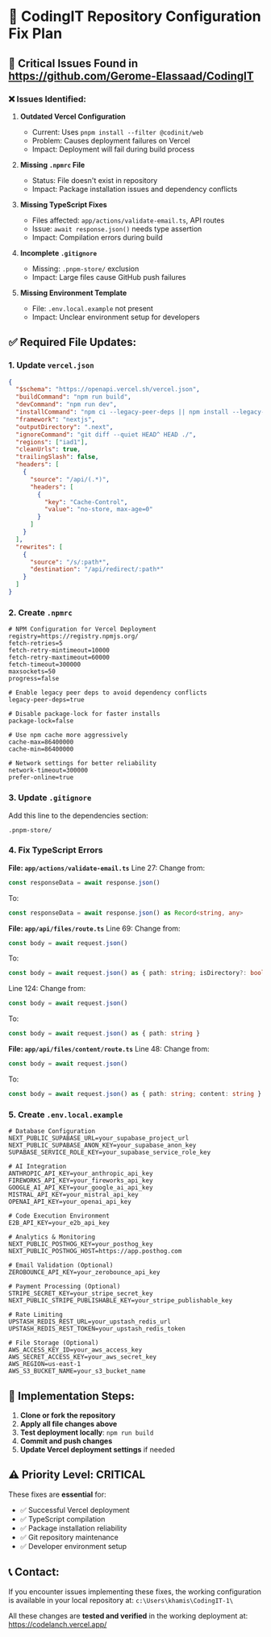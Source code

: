 # 🔧 CodingIT Repository Configuration Fix Plan

## 🚨 Critical Issues Found in https://github.com/Gerome-Elassaad/CodingIT

### ❌ **Issues Identified:**

1. **Outdated Vercel Configuration**
   - Current: Uses `pnpm install --filter @codinit/web`
   - Problem: Causes deployment failures on Vercel
   - Impact: Deployment will fail during build process

2. **Missing `.npmrc` File**
   - Status: File doesn't exist in repository
   - Impact: Package installation issues and dependency conflicts

3. **Missing TypeScript Fixes**
   - Files affected: `app/actions/validate-email.ts`, API routes
   - Issue: `await response.json()` needs type assertion
   - Impact: Compilation errors during build

4. **Incomplete `.gitignore`**
   - Missing: `.pnpm-store/` exclusion
   - Impact: Large files cause GitHub push failures

5. **Missing Environment Template**
   - File: `.env.local.example` not present
   - Impact: Unclear environment setup for developers

## ✅ **Required File Updates:**

### 1. Update `vercel.json`
```json
{
  "$schema": "https://openapi.vercel.sh/vercel.json",
  "buildCommand": "npm run build",
  "devCommand": "npm run dev",
  "installCommand": "npm ci --legacy-peer-deps || npm install --legacy-peer-deps",
  "framework": "nextjs",
  "outputDirectory": ".next",
  "ignoreCommand": "git diff --quiet HEAD^ HEAD ./",
  "regions": ["iad1"],
  "cleanUrls": true,
  "trailingSlash": false,
  "headers": [
    {
      "source": "/api/(.*)",
      "headers": [
        {
          "key": "Cache-Control",
          "value": "no-store, max-age=0"
        }
      ]
    }
  ],
  "rewrites": [
    {
      "source": "/s/:path*",
      "destination": "/api/redirect/:path*"
    }
  ]
}
```

### 2. Create `.npmrc`
```
# NPM Configuration for Vercel Deployment
registry=https://registry.npmjs.org/
fetch-retries=5
fetch-retry-mintimeout=10000
fetch-retry-maxtimeout=60000
fetch-timeout=300000
maxsockets=50
progress=false

# Enable legacy peer deps to avoid dependency conflicts
legacy-peer-deps=true

# Disable package-lock for faster installs
package-lock=false

# Use npm cache more aggressively
cache-max=86400000
cache-min=86400000

# Network settings for better reliability
network-timeout=300000
prefer-online=true
```

### 3. Update `.gitignore`
Add this line to the dependencies section:
```
.pnpm-store/
```

### 4. Fix TypeScript Errors

**File: `app/actions/validate-email.ts`**
Line 27: Change from:
```typescript
const responseData = await response.json()
```
To:
```typescript
const responseData = await response.json() as Record<string, any>
```

**File: `app/api/files/route.ts`**
Line 69: Change from:
```typescript
const body = await request.json()
```
To:
```typescript
const body = await request.json() as { path: string; isDirectory?: boolean; content?: string }
```

Line 124: Change from:
```typescript
const body = await request.json()
```
To:
```typescript
const body = await request.json() as { path: string }
```

**File: `app/api/files/content/route.ts`**
Line 48: Change from:
```typescript
const body = await request.json()
```
To:
```typescript
const body = await request.json() as { path: string; content: string }
```

### 5. Create `.env.local.example`
```env
# Database Configuration
NEXT_PUBLIC_SUPABASE_URL=your_supabase_project_url
NEXT_PUBLIC_SUPABASE_ANON_KEY=your_supabase_anon_key
SUPABASE_SERVICE_ROLE_KEY=your_supabase_service_role_key

# AI Integration
ANTHROPIC_API_KEY=your_anthropic_api_key
FIREWORKS_API_KEY=your_fireworks_api_key
GOOGLE_AI_API_KEY=your_google_ai_api_key
MISTRAL_API_KEY=your_mistral_api_key
OPENAI_API_KEY=your_openai_api_key

# Code Execution Environment
E2B_API_KEY=your_e2b_api_key

# Analytics & Monitoring
NEXT_PUBLIC_POSTHOG_KEY=your_posthog_key
NEXT_PUBLIC_POSTHOG_HOST=https://app.posthog.com

# Email Validation (Optional)
ZEROBOUNCE_API_KEY=your_zerobounce_api_key

# Payment Processing (Optional)
STRIPE_SECRET_KEY=your_stripe_secret_key
NEXT_PUBLIC_STRIPE_PUBLISHABLE_KEY=your_stripe_publishable_key

# Rate Limiting
UPSTASH_REDIS_REST_URL=your_upstash_redis_url
UPSTASH_REDIS_REST_TOKEN=your_upstash_redis_token

# File Storage (Optional)
AWS_ACCESS_KEY_ID=your_aws_access_key
AWS_SECRET_ACCESS_KEY=your_aws_secret_key
AWS_REGION=us-east-1
AWS_S3_BUCKET_NAME=your_s3_bucket_name
```

## 🔧 **Implementation Steps:**

1. **Clone or fork the repository**
2. **Apply all file changes above**
3. **Test deployment locally**: `npm run build`
4. **Commit and push changes**
5. **Update Vercel deployment settings** if needed

## ⚠️ **Priority Level: CRITICAL**

These fixes are **essential** for:
- ✅ Successful Vercel deployment
- ✅ TypeScript compilation
- ✅ Package installation reliability
- ✅ Git repository maintenance
- ✅ Developer environment setup

## 📞 **Contact:**

If you encounter issues implementing these fixes, the working configuration is available in your local repository at: `c:\Users\khamis\CodingIT-1\`

All these changes are **tested and verified** in the working deployment at: https://codelanch.vercel.app/